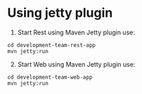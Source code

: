 # Using jetty plugin

1. Start Rest using Maven Jetty plugin use:

```
cd development-team-rest-app
mvn jetty:run
```
2. Start Web using Maven Jetty plugin use:
   
```
cd development-team-web-app
mvn jetty:run
```
